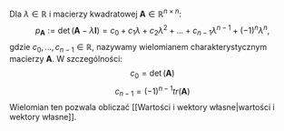 Dla $\lambda\in\mathbb{R}$ i macierzy kwadratowej $\boldsymbol{A}\in\mathbb{R}^{n\times n}$:
$$
p_\boldsymbol{A}:=\det(\boldsymbol{A}-\lambda\boldsymbol{I}) = c_0+c_1\lambda+c_2\lambda^2+\dots+c_{n-1}\lambda^{n-1}+(-1)^n\lambda^n,
$$
gdzie $c_0,...,c_{n-1}\in\mathbb{R}$, nazywamy wielomianem charakterystycznym macierzy $\boldsymbol{A}$. W szczególności:
$$
c_0=\det(\boldsymbol{A})
$$
$$
c_{n-1}=(-1)^{n-1}tr(\boldsymbol{A})
$$
Wielomian ten pozwala obliczać [[Wartości i wektory własne|wartości i wektory własne]].

